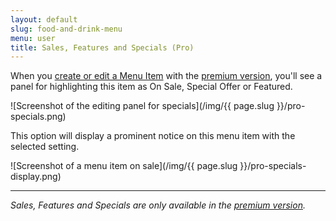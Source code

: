 ```yaml
---
layout: default
slug: food-and-drink-menu
menu: user
title: Sales, Features and Specials (Pro)
---
```

When you [create or edit a Menu Item](../getting-started/create-menu#create-menu-item) with the [premium version](../pro), you'll see a panel for highlighting this item as On Sale, Special Offer or Featured.

![Screenshot of the editing panel for specials](/img/{{ page.slug }}/pro-specials.png)

This option will display a prominent notice on this menu item with the selected setting.

![Screenshot of a menu item on sale](/img/{{ page.slug }}/pro-specials-display.png)

---

*Sales, Features and Specials are only available in the [premium version](../pro).*
